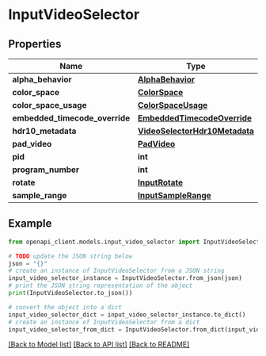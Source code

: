 # InputVideoSelector


## Properties

Name | Type | Description | Notes
------------ | ------------- | ------------- | -------------
**alpha_behavior** | [**AlphaBehavior**](AlphaBehavior.md) |  | [optional] 
**color_space** | [**ColorSpace**](ColorSpace.md) |  | [optional] 
**color_space_usage** | [**ColorSpaceUsage**](ColorSpaceUsage.md) |  | [optional] 
**embedded_timecode_override** | [**EmbeddedTimecodeOverride**](EmbeddedTimecodeOverride.md) |  | [optional] 
**hdr10_metadata** | [**VideoSelectorHdr10Metadata**](VideoSelectorHdr10Metadata.md) |  | [optional] 
**pad_video** | [**PadVideo**](PadVideo.md) |  | [optional] 
**pid** | **int** |  | [optional] 
**program_number** | **int** |  | [optional] 
**rotate** | [**InputRotate**](InputRotate.md) |  | [optional] 
**sample_range** | [**InputSampleRange**](InputSampleRange.md) |  | [optional] 

## Example

```python
from openapi_client.models.input_video_selector import InputVideoSelector

# TODO update the JSON string below
json = "{}"
# create an instance of InputVideoSelector from a JSON string
input_video_selector_instance = InputVideoSelector.from_json(json)
# print the JSON string representation of the object
print(InputVideoSelector.to_json())

# convert the object into a dict
input_video_selector_dict = input_video_selector_instance.to_dict()
# create an instance of InputVideoSelector from a dict
input_video_selector_from_dict = InputVideoSelector.from_dict(input_video_selector_dict)
```
[[Back to Model list]](../README.md#documentation-for-models) [[Back to API list]](../README.md#documentation-for-api-endpoints) [[Back to README]](../README.md)


